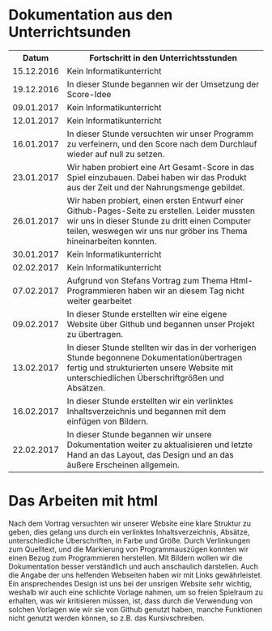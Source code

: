 <p>
<h1>Dokumentation aus den Unterrichtsunden</h1>
<table>
<tr>
<th> Datum</th>
<th>Fortschritt in den Unterrichtsstunden</th>
</tr>
<tr>
<td>15.12.2016</td>
<td>Kein Informatikunterricht</td>
</tr>
<tr>
<td>19.12.2016</td>
<td>In dieser Stunde begannen wir der Umsetzung der Score-Idee</td>
</tr>
<tr>
<td>09.01.2017</td>
<td> Kein Informatikunterricht </td>
</tr>
<tr>
<td>12.01.2017</td>
<td> Kein Informatikunterricht </td>
</tr>
<tr>
<td>16.01.2017</td>
<td> In dieser Stunde  versuchten wir unser Programm zu verfeinern, und den Score nach dem Durchlauf wieder auf null zu setzen.</td>
</tr>
<tr>
<td>23.01.2017</td>
<td> Wir haben probiert eine Art Gesamt-Score in das Spiel einzubauen. Dabei haben wir das Produkt aus der Zeit und der Nahrungsmenge gebildet. </td>
</tr>
<tr>
<td>26.01.2017</td>
<td>Wir haben probiert, einen ersten Entwurf einer Github-Pages-Seite zu erstellen. Leider mussten wir uns in dieser Stunde zu dritt einen Computer teilen, weswegen wir uns nur gröber ins Thema hineinarbeiten konnten.</td>
</tr>
<tr>
<td>30.01.2017</td>
<td> Kein Informatikunterricht </td>
</tr>
<tr>
<td>02.02.2017</td>
<td> Kein Informatikunterricht </td>
</tr>
<tr>
<td>07.02.2017</td>
<td>Aufgrund von Stefans Vortrag zum Thema Html-Programmieren haben wir an diesem Tag  nicht weiter gearbeitet</td>
</tr>
<tr>
<td>09.02.2017</td>
<td> In dieser Stunde erstellten wir eine eigene Website über Github und begannen unser Projekt zu übertragen.</td>
</tr>
<tr>
<td>13.02.2017</td>
<td> In dieser Stunde stellten wir das in der vorherigen Stunde begonnene Dokumentationübertragen fertig und strukturierten unsere Website mit unterschiedlichen Überschriftgrößen und Absätzen. </td>
</tr>
<tr>
<td>16.02.2017</td>
<td> In dieser Stunde erstellten wir ein verlinktes  Inhaltsverzeichnis und begannen mit dem einfügen von Bildern.</td>
</tr>
<tr>
<td>22.02.2017</td>
<td>In dieser Stunde begannen wir unsere Dokumentation weiter zu aktualisieren und letzte Hand an das Layout, das Design und an das äußere Erscheinen allgemein.</td>
</tr>
</table>
</p>

<p>
<h1>Das Arbeiten mit html </h1>
Nach dem Vortrag versuchten wir unserer  Website eine klare Struktur zu geben, dies gelang uns durch ein verlinktes Inhaltsverzeichnis, Absätze, unterschiedliche Überschriften, in Farbe und Größe. Durch Verlinkungen  zum Quelltext, und die Markierung von Programmauszügen konnten wir einen Bezug zum Programmieren herstellen. Mit Bildern wollen wir die Dokumentation besser verständlich und auch anschaulich darstellen. Auch die Angabe der uns helfenden Webseiten haben wir mit Links gewährleistet. Ein ansprechendes Design ist uns bei der unsrigen Website sehr wichtig, weshalb wir auch eine schlichte Vorlage nahmen, um so freien Spielraum zu erhalten, was wir kritisieren müssen, ist, dass durch die Verwendung von solchen Vorlagen wie wir sie von Github genutzt haben, manche Funktionen nicht genutzt werden können, so z.B. das Kursivschreiben.
</p>
